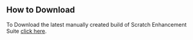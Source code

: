 ## How to Download

To Download the latest manually created build of Scratch Enhancement Suite [click here](SES.app).
